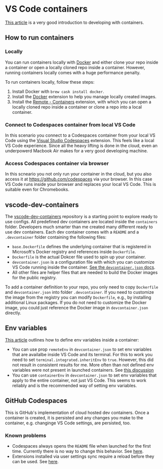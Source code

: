 # VS Code containers

[This article](https://css-tricks.com/a-gentle-introduction-to-using-a-docker-container-as-a-dev-environment/)
is a very good introduction to developing with containers.

## How to run containers

### Locally

You can run containers locally with
[Docker](https://formulae.brew.sh/cask/docker) and either clone your repo inside
a container or open a locally cloned repo inside a container. However, running
containers locally comes with a huge performance penalty.

To run containers locally, follow these steps:

1. Install Docker with `brew cask install docker`.
1. Install the
   [Docker](https://marketplace.visualstudio.com/items?itemName=ms-azuretools.vscode-docker)
   extension to help you manage locally created images.
1. Install the
   [Remote - Containers](https://marketplace.visualstudio.com/items?itemName=ms-vscode-remote.remote-containers)
   extension, with which you can open a locally cloned repo inside a container
   or clone a repo into a local container.

### Connect to Codespaces container from local VS Code

In this scenario you connect to a Codespaces container from your local VS Code
using the
[Visual Studio Codespaces](https://marketplace.visualstudio.com/items?itemName=ms-vsonline.vsonline)
extension. This feels like a local VS Code experience. Since all the heavy
lifting is done in the cloud, even an underpowerd Macbook Air makes for a very
good developing machine.

### Access Codespaces container via browser

In this scneario you not only run your container in the cloud, but you also
access it at https://github.com/codespaces via your browser. In this case VS
Code runs inside your browser and replaces your local VS Code. This is suitable
even for Chromebooks.

## vscode-dev-containers

The [vscode-dev-containers](https://github.com/microsoft/vscode-dev-containers)
repository is a starting point to explore ready to use configs. All predefined
dev containers are located inside the `containers` folder. Developers much
smarter than me created many different ready to use dev containers. Each dev
container comes with a `README` and a `.devcontainer` folder containing the
following files:

- `base.Dockerfile` defines the underlying container that is registered in
  Microsoft's Docker registry and references inside `Dockerfile`.
- `Dockerfile` is the actual Dokcer file used to spin up your container.
- `devcontainer.json` is a configuration file with which you can customize VS
  Code running inside the container.
  [See the `devcontainer.json` docs](https://code.visualstudio.com/docs/remote/devcontainerjson-reference).
- All other files are helper files that are needed to build the Docker images
  for the public registry.

To add a container definition to your repo, you only need to copy `Dockerfile`
and `devcontainer.json` into folder `.devcontainer`. If you need to customize
the image from the registry you can modify `Dockerfile`, e.g., by installing
additional Linux packages. If you do not need to customize the Docker image, you
could just reference the Docker image in `devcontainer.json` directly.

## Env variables

[This article](https://code.visualstudio.com/docs/remote/containers-advanced#_adding-environment-variables)
outlines how to define env variables inside a container:

- You can use prop `remoteEnv` in `devcontainer.json` to set env variables that
  are availalbe inside VS Code and its terminal. For this to work you need to
  set `terminal.integrated.inheritEnv` to `true`. However, this did not result
  in consistent results for me. More often than not defined env variables were
  not present in launched containers. See
  [this discussion](https://github.community/t/variable-defined-in-remoteenv-via-devcontainer-json-are-not-present/133847)
- You can use `containerEnv` in `devcontainer.json` to set env variables that
  apply to the entire container, not just VS Code. This seems to work reliably
  and is the recommended way of setting env variables.

## GitHub Codespaces

This is GitHub's implementation of cloud hosted dev containers. Once a container
is created, it is persisted and any changes you make to the container, e.g.
changinge VS Code settings, are persisted, too.

### Known problems

- Codespaces always opens the `README` file when launched for the first time.
  Currently there is no way to change this behavior. See
  [here](https://github.community/t/preventing-new-codespaces-container-from-opening-readme-in-tab/134081).
- Extensions installed via user settings sync require a reload before they can
  be used. See
  [here](https://github.community/t/reload-required-for-extensions-installed-via-settings-sync-of-user-settings/133837).
